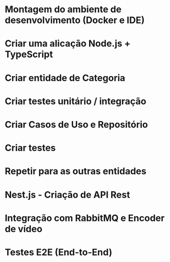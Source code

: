 # Montagem do ambiente de desenvolvimento (Docker e IDE)
# Criar uma alicação Node.js + TypeScript
# Criar entidade de Categoria
# Criar testes unitário / integração
# Criar Casos de Uso e Repositório
# Criar testes

# Repetir para as outras entidades

# Nest.js - Criação de API Rest
# Integração com RabbitMQ e Encoder de vídeo
# Testes E2E (End-to-End)